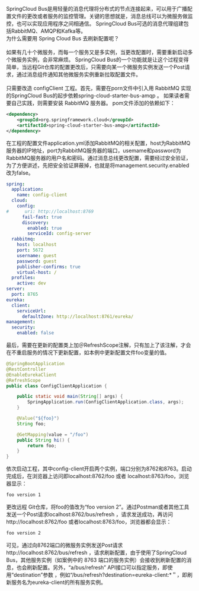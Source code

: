 SpringCloud Bus是用轻量的消息代理将分布式的节点连接起来，可以用于广播配置文件的更改或者服务的监控管理。关键的思想就是，消息总线可以为微服务做监控，也可以实现应用程序之间相通信。 SpringCloud Bus可选的消息代理组建包括RabbitMQ、AMQP和Kafka等。
<br/>
为什么需要用 Spring Cloud Bus 去刷新配置呢？  
<br/>
如果有几十个微服务，而每一个服务又是多实例，当更改配置时，需要重新启动多个微服务实例，会非常麻烦。 SpringCloud Bus的一个功能就是让这个过程变得简单，当远程Git仓库的配置更改后，只需要向某一个微服务实例发送一个Post请求，通过消息组件通知其他微服务实例重新拉取配置文件。  
<br/>
只需要改造 configClient 工程。首先，需要在porn文件中引入用 RabbitMQ 实现的SpringCloud Bus的起步依赖spring-cloud-starter-bus-amqp 。 如果读者需要自己实践，则需要安装 RabbitMQ 服务器。 pom文件添加的依赖如下：  
```xml
<dependency>
    <groupId>org.springframework.cloud</groupId>
    <artifactId>spring-cloud-starter-bus-amqp</artifactId>
</dependency>
```
在工程的配置文件application.yml添加RabbitMQ的相关配置，host为RabbitMQ服务器的IP地址，port为RabbitMQ服务器的端口，usemame和password为RabbitMQ服务器的用户名和密码。通过消息总线更改配置，需要经过安全验证，为了方便讲述，先把安全验证屏蔽掉，也就是将management.security.enabled改为false。
```yml
spring:
  application:
    name: config-client
  cloud:
    config:
#      uri: http://localhost:8769
      fail-fast: true
      discovery:
        enabled: true
        serviceId: config-server
  rabbitmq:
    host: localhost
    port: 5672
    username: guest
    password: guest
    publisher-confirms: true
    virtual-host: /
  profiles:
    active: dev
server:
  port: 8765
eureka:
  client:
    serviceUrl:
      defaultZone: http://localhost:8761/eureka/
management:
  security:
    enabled: false
```
最后，需要在更新的配置类上加＠RefreshScope注解，只有加上了该注解，才会在不重启服务的情况下更新配置，如本例中更新配置文件foo变量的值。
```java
@SpringBootApplication
@RestController
@EnableEurekaClient
@RefreshScope
public class ConfigClientApplication {

    public static void main(String[] args) {
        SpringApplication.run(ConfigClientApplication.class, args);
    }

    @Value("${foo}")
    String foo;

    @GetMapping(value = "/foo")
    public String hi() {
        return foo;
    }
}
```
依次启动工程，其中config-client开启两个实例，端口分别为8762和8763。启动完成后，在浏览器上访问即localhost:8762/foo 或者 localhost:8763/foo，浏览器显示：  
```html
foo version 1
```
更改远程 Git仓库，将foo的值改为“foo version 2”。通过Postman或者其他工具发送一个Post请求localhost:8762/bus/refresh ，请求发送成功，再访问 http://localhost:8762/foo 或者localhost:8763/foo，浏览器都会显示：
```html
foo version 2
```
可见，通过向8762端口的微服务实例发送Post请求http://localhost:8762/bus/refresh ，请求刷新配置，由于使用了SpringCloud Bus，其他服务实例（如案例中的 8763 端口的服务实例）会接收到刷新配置的消息，也会刷新配置。另外，“a/bus/refresh” API接口可以指定服务，即使用“destination”参数 ，例如“/bus/refresh?destination=eureka-client:*＂，即刷新服务名为eureka-client的所有服务实例。
